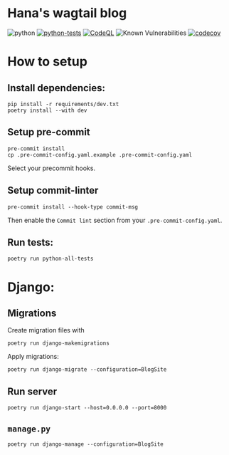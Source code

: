 # Hana's wagtail blog

![python](https://img.shields.io/static/v1?label=Python&message=3.13&logo=Python&color=3776AB)
[![python-tests](https://github.com/HanaPoulpe/blog/actions/workflows/python-test.yml/badge.svg)](https://github.com/HanaPoulpe/blog/actions/workflows/python-test.yml)
[![CodeQL](https://github.com/HanaPoulpe/blog/actions/workflows/github-code-scanning/codeql/badge.svg)](https://github.com/HanaPoulpe/blog/actions/workflows/github-code-scanning/codeql)
![Known Vulnerabilities](https://snyk.io/test/github/HanaPoulpe/blog/badge.svg)
[![codecov](https://codecov.io/github/HanaPoulpe/blog/graph/badge.svg?token=D5J8G4P5RC)](https://codecov.io/github/HanaPoulpe/blog)

# How to setup
## Install dependencies:

```shell
pip install -r requirements/dev.txt
poetry install --with dev
```

## Setup pre-commit

```shell
pre-commit install
cp .pre-commit-config.yaml.example .pre-commit-config.yaml
```

Select your precommit hooks.

## Setup commit-linter

```shell
pre-commit install --hook-type commit-msg
```

Then enable the `Commit lint` section from your `.pre-commit-config.yaml`.

## Run tests:

```shell
poetry run python-all-tests
```

# Django:

## Migrations

Create migration files with

```shell
poetry run django-makemigrations
```

Apply migrations:
```shell
poetry run django-migrate --configuration=BlogSite
```

## Run server

```shell
poetry run django-start --host=0.0.0.0 --port=8000
```

## `manage.py`

```shell
poetry run django-manage --configuration=BlogSite
```
